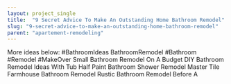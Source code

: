 ```yaml
---
layout: project_single
title:  "9 Secret Advice To Make An Outstanding Home Bathroom Remodel"
slug: "9-secret-advice-to-make-an-outstanding-home-bathroom-remodel"
parent: "apartement-remodeling"
---
```

More ideas below: #BathroomIdeas BathroomRemodel #Bathroom #Remodel #MakeOver Small Bathroom Remodel On A Budget DIY Bathroom Remodel Ideas With Tub Half Paint Bathroom Shower Remodel Master Tile Farmhouse Bathroom Remodel Rustic Bathroom Remodel Before A